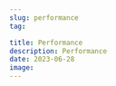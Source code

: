 ```yaml
---
slug: performance
tag:

title: Performance
description: Performance
date: 2023-06-28
image:
---
```


